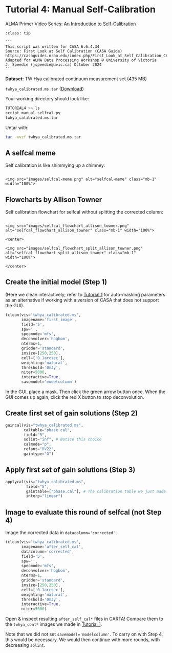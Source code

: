 # Tutorial 4: Manual Self-Calibration

ALMA Primer Video Series: <a href="https://www.youtube.com/watch?v=_stkPfQrcFI" target="_blank">An Introduction to Self-Calibration</a>

`````{admonition} [Link to Script](./scripts/script_manual_selfcal.py)
:class: tip

```
This script was written for CASA 6.6.4.34
Source: First Look at Self Calibration (CASA Guide)
https://casaguides.nrao.edu/index.php/First_Look_at_Self_Calibration_CASA_6.5.4
Adapted for ALMA Data Processing Workshop @ University of Victoria
J. Speedie (jspeedie@uvic.ca) October 2024
```

`````

**Dataset:** TW Hya calibrated continuum measurement set (435 MB)

``twhya_calibrated.ms.tar`` (<a href="https://bulk.cv.nrao.edu/almadata/public/ALMA_firstlooks/twhya_calibrated.ms.tar" target="_blank">Download</a>)

Your working directory should look like:

```bash
TUTORIAL4 >> ls
script_manual_selfcal.py
twhya_calibrated.ms.tar
```

Untar with:

```bash
tar -xvzf twhya_calibrated.ms.tar
```

## A selfcal meme

Self calibration is like shimmying up a chimney:

````{card}

<img src="images/selfcal-meme.png" alt="selfcal-meme" class="mb-1" width="100%">

````

## Flowcharts by Allison Towner

Self calibration flowchart for selfcal without splitting the corrected column:

````{card}

<img src="images/selfcal_flowchart_allison_towner.png" alt="selfcal_flowchart_allison_towner" class="mb-1" width="100%">

````

````{dropdown} (Alternative) Selfcal flowchart for selfcal that splits the corrected column.
<center>

<img src="images/selfcal_flowchart_split_allison_towner.png" alt="selfcal_flowchart_split_allison_towner" class="mb-1" width="100%">

</center>
````

## Create the initial model (Step 1)

(Here we clean interactively; refer to [Tutorial 1](tutorials-one.md) for auto-masking parameters as an alternative if working with a version of CASA that does not support the GUI).

```python
tclean(vis='twhya_calibrated.ms',
       imagename='first_image',
       field='5',
       spw='',
       specmode='mfs',
       deconvolver='hogbom',
       nterms=1,
       gridder='standard',
       imsize=[250,250],
       cell=['0.1arcsec'],
       weighting='natural',
       threshold='0mJy',
       niter=5000,
       interactive=True,
       savemodel='modelcolumn')
```

In the GUI, place a mask. Then click the green arrow button once. When the GUI comes up again, click the red X button to stop deconvolution.


## Create first set of gain solutions (Step 2)

```python
gaincal(vis="twhya_calibrated.ms",
        caltable="phase.cal",
        field="5",
        solint="inf", # Notice this choice
        calmode="p",
        refant="DV22",
        gaintype="G")
```

## Apply first set of gain solutions (Step 3)

```python
applycal(vis="twhya_calibrated.ms",
         field="5",
         gaintable=["phase.cal"], # The calibration table we just made
         interp="linear")
```

## Image to evaluate this round of selfcal (not Step 4)

Image the corrected data in ``datacolumn='corrected'``:

```python
tclean(vis='twhya_calibrated.ms',
       imagename='after_self_cal',
       datacolumn='corrected',
       field='5',
       spw='',
       specmode='mfs',
       deconvolver='hogbom',
       nterms=1,
       gridder='standard',
       imsize=[250,250],
       cell=['0.1arcsec'],
       weighting='natural',
       threshold='0mJy',
       interactive=True,
       niter=5000)
```

Open & inspect resulting ``after_self_cal*`` files in CARTA! Compare them to the ``twhya_cont*`` images we made in [Tutorial 1](tutorials-one.md).

Note that we did not set ``savemodel='modelcolumn'``. To carry on with Step 4, this would be necessary. We would then continue with more rounds, with decreasing ``solint``.
